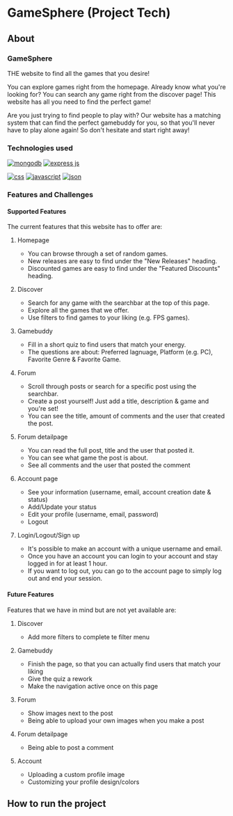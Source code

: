 # GameSphere (Project Tech)

## About

### GameSphere

THE website to find all the games that you desire! 

You can explore games right from the homepage. Already know what you're looking for? You can search any game right from the discover page! This website has all you need to find the perfect game!

Are you just trying to find people to play with? Our website has a matching system that can find the perfect gamebuddy for you, so that you'll never have to play alone again!
So don't hesitate and start right away!

### Technologies used

[![mongodb](https://img.shields.io/badge/MongoDB-4EA94B?style=for-the-badge&logo=mongodb&logoColor=white)](https://www.mongodb.com/)
[![express js](https://img.shields.io/badge/Express%20js-000000?style=for-the-badge&logo=express&logoColor=white)](https://expressjs.com/)

[![css](https://img.shields.io/badge/CSS3-1572B6?style=for-the-badge&logo=css3&logoColor=white)](https://developer.mozilla.org/en-US/docs/Web/CSS)
[![javascript](https://img.shields.io/badge/JavaScript-323330?style=for-the-badge&logo=javascript&logoColor=F7DF1E)](https://developer.mozilla.org/en-US/docs/Web/JavaScript)
[![json](https://img.shields.io/badge/json-5E5C5C?style=for-the-badge&logo=json&logoColor=white)](https://www.json.org/json-en.html)

### Features and Challenges

#### Supported Features

The current features that this website has to offer are:

1. Homepage
   * You can browse through a set of random games.
   * New releases are easy to find under the "New Releases" heading.
   * Discounted games are easy to find under the "Featured Discounts" heading.
  
2. Discover
   * Search for any game with the searchbar at the top of this page.
   * Explore all the games that we offer.
   * Use filters to find games to your liking (e.g. FPS games).
  
3. Gamebuddy
   * Fill in a short quiz to find users that match your energy.
   * The questions are about: Preferred lagnuage, Platform (e.g. PC), Favorite Genre & Favorite Game.
  
4. Forum
   * Scroll through posts or search for a specific post using the searchbar.
   * Create a post yourself! Just add a title, description & game and you're set!
   * You can see the title, amount of comments and the user that created the post.
  
5. Forum detailpage
   * You can read the full post, title and the user that posted it.
   * You can see what game the post is about.
   * See all comments and the user that posted the comment
  
6. Account page
   * See your information (username, email, account creation date & status)
   * Add/Update your status
   * Edit your profile (username, email, password)
   * Logout
  
7. Login/Logout/Sign up
   * It's possible to make an account with a unique username and email.
   * Once you have an account you can login to your account and stay logged in for at least 1 hour.
   * If you want to log out, you can go to the account page to simply log out and end your session.


#### Future Features

Features that we have in mind but are not yet available are:

1. Discover
   * Add more filters to complete te filter menu

2. Gamebuddy
   * Finish the page, so that you can actually find users that match your liking
   * Give the quiz a rework
   * Make the navigation active once on this page
  
3. Forum
   * Show images next to the post
   * Being able to upload your own images when you make a post
  
4. Forum detailpage
   * Being able to post a comment
  
5. Account
   * Uploading a custom profile image
   * Customizing your profile design/colors


## How to run the project

